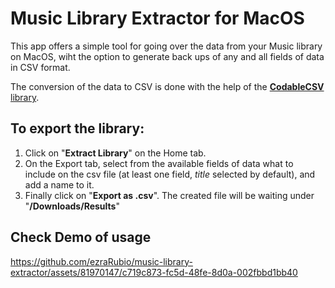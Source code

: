 # Music Library Extractor for MacOS
This app offers a simple tool for going over the data from your Music library on MacOS, wiht the option to generate back ups of any and all fields of data in CSV format.

The conversion of the data to CSV is done with the help of the [**CodableCSV** library](https://github.com/dehesa/CodableCSV). 

## To export the library: 
1. Click on "**Extract Library**" on the Home tab.
2. On the Export tab, select from the available fields of data what to include on the csv file (at least one field, _title_ selected by default), and add a name to it.
3. Finally click on "**Export as .csv**". The created file will be waiting under "**/Downloads/Results**" 


## Check Demo of usage

https://github.com/ezraRubio/music-library-extractor/assets/81970147/c719c873-fc5d-48fe-8d0a-002fbbd1bb40

